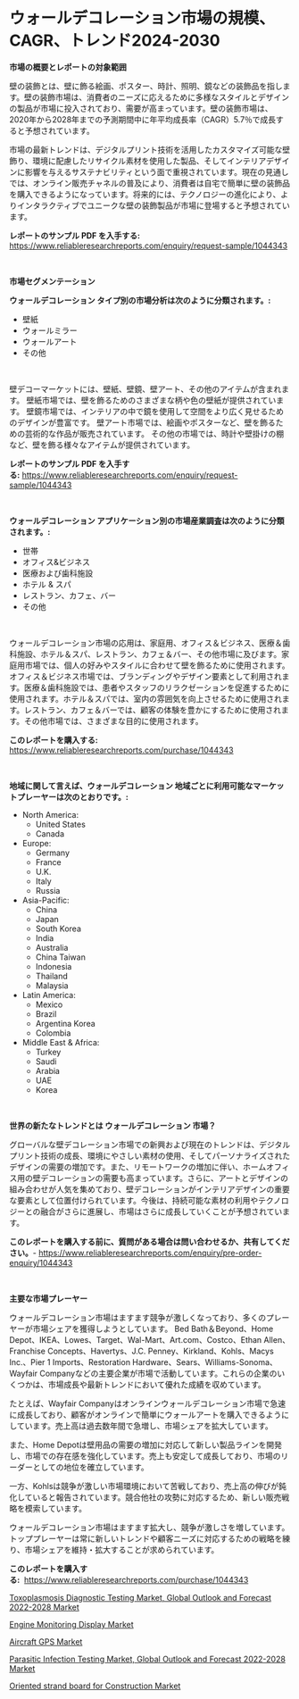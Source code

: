 <p><h1>ウォールデコレーション市場の規模、CAGR、トレンド2024-2030</h1></p><p><strong>市場の概要とレポートの対象範囲</strong></p>
<p><p>壁の装飾とは、壁に飾る絵画、ポスター、時計、照明、鏡などの装飾品を指します。壁の装飾市場は、消費者のニーズに応えるために多様なスタイルとデザインの製品が市場に投入されており、需要が高まっています。壁の装飾市場は、2020年から2028年までの予測期間中に年平均成長率（CAGR）5.7％で成長すると予想されています。</p><p>市場の最新トレンドは、デジタルプリント技術を活用したカスタマイズ可能な壁飾り、環境に配慮したリサイクル素材を使用した製品、そしてインテリアデザインに影響を与えるサステナビリティという面で重視されています。現在の見通しでは、オンライン販売チャネルの普及により、消費者は自宅で簡単に壁の装飾品を購入できるようになっています。将来的には、テクノロジーの進化により、よりインタラクティブでユニークな壁の装飾製品が市場に登場すると予想されています。</p></p>
<p><strong>レポートのサンプル PDF を入手する:</strong> <a href="https://www.reliableresearchreports.com/enquiry/request-sample/1044343">https://www.reliableresearchreports.com/enquiry/request-sample/1044343</a></p>
<p>&nbsp;</p>
<p><strong>市場セグメンテーション</strong></p>
<p><strong>ウォールデコレーション タイプ別の市場分析は次のように分類されます。:</strong></p>
<p><ul><li>壁紙</li><li>ウォールミラー</li><li>ウォールアート</li><li>その他</li></ul></p>
<p>&nbsp;</p>
<p><p>壁デコーマーケットには、壁紙、壁鏡、壁アート、その他のアイテムが含まれます。 壁紙市場では、壁を飾るためのさまざまな柄や色の壁紙が提供されています。 壁鏡市場では、インテリアの中で鏡を使用して空間をより広く見せるためのデザインが豊富です。 壁アート市場では、絵画やポスターなど、壁を飾るための芸術的な作品が販売されています。 その他の市場では、時計や壁掛けの棚など、壁を飾る様々なアイテムが提供されています。</p></p>
<p><strong>レポートのサンプル PDF を入手する:</strong>&nbsp;<a href="https://www.reliableresearchreports.com/enquiry/request-sample/1044343">https://www.reliableresearchreports.com/enquiry/request-sample/1044343</a></p>
<p>&nbsp;</p>
<p><strong> ウォールデコレーション アプリケーション別の市場産業調査は次のように分類されます。:</strong></p>
<p><ul><li>世帯</li><li>オフィス&ビジネス</li><li>医療および歯科施設</li><li>ホテル & スパ</li><li>レストラン、カフェ、バー</li><li>その他</li></ul></p>
<p>&nbsp;</p>
<p><p>ウォールデコレーション市場の応用は、家庭用、オフィス＆ビジネス、医療＆歯科施設、ホテル＆スパ、レストラン、カフェ＆バー、その他市場に及びます。家庭用市場では、個人の好みやスタイルに合わせて壁を飾るために使用されます。オフィス＆ビジネス市場では、ブランディングやデザイン要素として利用されます。医療＆歯科施設では、患者やスタッフのリラクゼーションを促進するために使用されます。ホテル＆スパでは、室内の雰囲気を向上させるために使用されます。レストラン、カフェ＆バーでは、顧客の体験を豊かにするために使用されます。その他市場では、さまざまな目的に使用されます。</p></p>
<p><strong>このレポートを購入する:</strong>&nbsp; <a href="https://www.reliableresearchreports.com/purchase/1044343">https://www.reliableresearchreports.com/purchase/1044343</a></p>
<p>&nbsp;</p>
<p><strong>地域に関して言えば、ウォールデコレーション 地域ごとに利用可能なマーケットプレーヤーは次のとおりです。:</strong></p>
<p><ul>
    <li>
        North America:
        <ul>
            <li>United States</li>
            <li>Canada</li>
        </ul>
    </li>
    <li>
        Europe:
        <ul>
            <li>Germany</li>
            <li>France</li>
            <li>U.K.</li>
            <li>Italy</li>
            <li>Russia</li>
        </ul>
    </li>
    <li>
        Asia-Pacific:
        <ul>
            <li>China</li>
            <li>Japan</li>
            <li>South Korea</li>
            <li>India</li>
            <li>Australia</li>
            <li>China Taiwan</li>
            <li>Indonesia</li>
            <li>Thailand</li>
            <li>Malaysia</li>
        </ul>
    </li>
    <li>
        Latin America:
        <ul>
            <li>Mexico</li>
            <li>Brazil</li>
            <li>Argentina Korea</li>
            <li>Colombia</li>
        </ul>
    </li>
    <li>
        Middle East & Africa:
        <ul>
            <li>Turkey</li>
            <li>Saudi</li>
            <li>Arabia</li>
            <li>UAE</li>
            <li>Korea</li>
        </ul>
    </li>
    </ul></p>
<p>&nbsp;</p>
<p><strong>世界の新たなトレンドとは ウォールデコレーション 市場？</strong></p>
<p><p>グローバルな壁デコレーション市場での新興および現在のトレンドは、デジタルプリント技術の成長、環境にやさしい素材の使用、そしてパーソナライズされたデザインの需要の増加です。また、リモートワークの増加に伴い、ホームオフィス用の壁デコレーションの需要も高まっています。さらに、アートとデザインの組み合わせが人気を集めており、壁デコレーションがインテリアデザインの重要な要素として位置付けられています。今後は、持続可能な素材の利用やテクノロジーとの融合がさらに進展し、市場はさらに成長していくことが予想されています。</p></p>
<p><strong>このレポートを購入する前に、質問がある場合は問い合わせるか、共有してください。</strong>- <a href="https://www.reliableresearchreports.com/enquiry/pre-order-enquiry/1044343">https://www.reliableresearchreports.com/enquiry/pre-order-enquiry/1044343</a></p>
<p>&nbsp;</p>
<p><strong>主要な市場プレーヤー</strong></p>
<p><p>ウォールデコレーション市場はますます競争が激しくなっており、多くのプレーヤーが市場シェアを獲得しようとしています。 Bed Bath＆Beyond、Home Depot、IKEA、Lowes、Target、Wal-Mart、Art.com、Costco、Ethan Allen、Franchise Concepts、Havertys、J.C. Penney、Kirkland、Kohls、Macys Inc.、Pier 1 Imports、Restoration Hardware、Sears、Williams-Sonoma、Wayfair Companyなどの主要企業が市場で活動しています。これらの企業のいくつかは、市場成長や最新トレンドにおいて優れた成績を収めています。</p><p>たとえば、Wayfair Companyはオンラインウォールデコレーション市場で急速に成長しており、顧客がオンラインで簡単にウォールアートを購入できるようにしています。売上高は過去数年間で急増し、市場シェアを拡大しています。</p><p>また、Home Depotは壁用品の需要の増加に対応して新しい製品ラインを開発し、市場での存在感を強化しています。売上も安定して成長しており、市場のリーダーとしての地位を確立しています。</p><p>一方、Kohlsは競争が激しい市場環境において苦戦しており、売上高の伸びが鈍化していると報告されています。競合他社の攻勢に対応するため、新しい販売戦略を模索しています。</p><p>ウォールデコレーション市場はますます拡大し、競争が激しさを増しています。トッププレーヤーは常に新しいトレンドや顧客ニーズに対応するための戦略を練り、市場シェアを維持・拡大することが求められています。</p></p>
<p><strong>このレポートを購入する:</strong>&nbsp;&nbsp;<a href="https://www.reliableresearchreports.com/purchase/1044343">https://www.reliableresearchreports.com/purchase/1044343</a></p>
<p><p><a href="https://view.publitas.com/reportprime-1/toxoplasmosis-diagnostic-testing-market-global-outlook-and-forecast-2022-2028-market-size-growth-and-forecast-from-2023-2030/">Toxoplasmosis Diagnostic Testing Market, Global Outlook and Forecast 2022-2028 Market</a></p><p><a href="https://github.com/bmorecock/Market-Research-Report-List-2/blob/main/engine-monitoring-display-market.md">Engine Monitoring Display Market</a></p><p><a href="https://github.com/jsmusil/Market-Research-Report-List-2/blob/main/aircraft-gps-market.md">Aircraft GPS Market</a></p><p><a href="https://view.publitas.com/reportprime-1/parasitic-infection-testing-market-global-outlook-and-forecast-2022-2028-market-share-market-new-trends-analysis-report-by-type-by-application-by-end-use-by-region-and-segment-forecasts-2023-2030/">Parasitic Infection Testing Market, Global Outlook and Forecast 2022-2028 Market</a></p><p><a href="https://gamy-alyssum-396.notion.site/Oriented-strand-board-for-Construction-Market-Research-Report-Reveals-The-Latest-Trends-And-Opportun-1cfcba2be2d341228eded29deeae0241">Oriented strand board for Construction Market</a></p></p>
